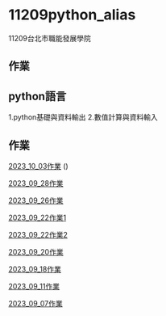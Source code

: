 # 11209python_alias

11209台北市職能發展學院
## 作業

## python語言
1.python基礎與資料輸出
2.數值計算與資料輸入

## 作業
[2023_10_03作業]()
()

[2023_09_28作業]()

[2023_09_26作業](https://github.com/aliasting/11209python_alias/blob/main/20230926%E4%BD%9C%E6%A5%AD.ipynb)

[2023_09_22作業1](https://github.com/aliasting/11209python_alias/blob/main/lesson8_%E4%BD%9C%E6%A5%AD.ipynb)

[2023_09_22作業2](https://github.com/aliasting/11209python_alias/blob/main/lesson9_3%E4%BD%9C%E6%A5%AD.ipynb)

[2023_09_20作業](https://github.com/aliasting/11209python_alias/blob/main/lesson7_2.ipynb)

[2023_09_18作業](https://github.com/aliasting/11209python_alias/blob/main/lesson6_2.ipynb)

[2023_09_11作業](https://github.com/aliasting/11209python_alias/tree/main/2023_09_11%E4%BD%9C%E6%A5%AD)

[2023_09_07作業](https://github.com/aliasting/11209python_alias/tree/main/2023_09_07%E4%BD%9C%E6%A5%AD)

